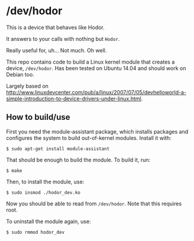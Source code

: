 # /dev/hodor
This is a device that behaves like Hodor.

It answers to your calls with nothing but `Hodor`.

Really useful for, uh... Not much. Oh well.

This repo contains code to build a Linux kernel module that creates a device, `/dev/hodor`.
Has been tested on Ubuntu 14.04 and should work on Debian too.

Largely based on http://www.linuxdevcenter.com/pub/a/linux/2007/07/05/devhelloworld-a-simple-introduction-to-device-drivers-under-linux.html.

## How to build/use

First you need the module-assistant package, which installs packages and configures the system to build out-of-kernel modules. Install it with:
```
$ sudo apt-get install module-assistant
```

That should be enough to build the module. To build it, run:
```
$ make
```

Then, to install the module, use:
```
$ sudo insmod ./hodor_dev.ko
```

Now you should be able to read from `/dev/hodor`. Note that this requires root.

To uninstall the module again, use:
```
$ sudo rmmod hodor_dev
```
